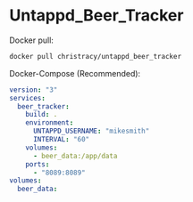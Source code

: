 # Untappd_Beer_Tracker

Docker pull:

```sh
docker pull christracy/untappd_beer_tracker
```

Docker-Compose (Recommended):

```yaml
version: "3"
services:
  beer_tracker:
    build: .
    environment:
      UNTAPPD_USERNAME: "mikesmith"
      INTERVAL: "60"
    volumes:
      - beer_data:/app/data
    ports:
      - "8089:8089"
volumes:
  beer_data:
```
